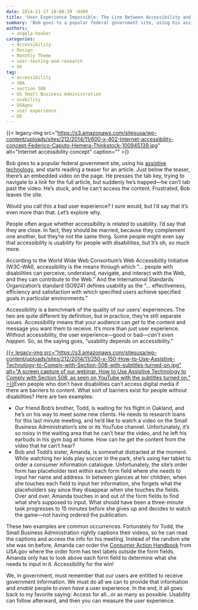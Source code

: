 ```yaml
---
date: 2014-11-17 10:00:39 -0400
title: 'User Experience Impossible: The Line Between Accessibility and Usability'
summary: 'Bob goes to a popular federal government site, using his assistive technology, and starts reading a teaser for an article. Just below the teaser, there&#8217;s an embedded video on the page. He presses the tab key, trying to navigate to a link for the full article, but suddenly he&#8217;s trapped&mdash;he can&#8217;t tab past the video.'
authors:
  - angela-hooker
categories:
  - Accessibility
  - Design
  - Monthly Theme
  - user-testing-and-research
  - UX
tag:
  - accessibility
  - SBA
  - section 508
  - US Small Business Administration
  - usability
  - USAgov
  - user experience
  - UX
---
```


{{< legacy-img src="https://s3.amazonaws.com/sitesusa/wp-content/uploads/sites/212/2014/11/600-x-402-Internet-accessibility-concept-Federico-Caputo-Hemera-Thinkstock-100945139.jpg" alt="Internet accessibility concept" caption="" >}} 

Bob goes to a popular federal government site, using his [assistive technology](https://www.disability.gov/resource/disability-govs-guide-assistive-technology/), and starts reading a teaser for an article. Just below the teaser, there&#8217;s an embedded video on the page. He presses the tab key, trying to navigate to a link for the full article, but suddenly he&#8217;s trapped—he can&#8217;t tab past the video. He&#8217;s stuck, and he can&#8217;t access the content. Frustrated, Bob leaves the site.

Would you call this a bad user experience? I sure would, but I&#8217;d say that it&#8217;s even more than that. Let&#8217;s explore why.

People often argue whether accessibility is related to usability. I&#8217;d say that they are close. In fact, they should be married, because they complement one another, but they&#8217;re not the same thing. Some people might even say that accessibility is usability for people with disabilities, but it&#8217;s oh, so much more.

According to the World Wide Web Consortium&#8217;s Web Accessibility Initiative (W3C-WAI), accessibility is the means through which &#8220;&#8230; people with disabilities can perceive, understand, navigate, and interact with the Web, and they can contribute to the Web.&#8221; And the International Standards Organization&#8217;s standard ISO9241 defines usability as the &#8220;… effectiveness, efficiency and satisfaction with which specified users achieve specified goals in particular environments.&#8221;

Accessibility is a benchmark of the quality of our users&#8217; experiences. The two are quite different by definition, but in practice, they&#8217;re still separate issues. Accessibility means that your audience can _get to_ the content and message you want them to receive. It&#8217;s more than just user experience. Without accessibility, the user experience—good or bad—_can&#8217;t even happen_. So, as the saying goes, &#8220;usability depends on accessibility.&#8221;

[{{< legacy-img src="https://s3.amazonaws.com/sitesusa/wp-content/uploads/sites/212/2014/11/250-x-150-How-to-Use-Assistive-Technology-to-Comply-with-Section-508-with-subtitles-turned-on.jpg" alt="A screen capture of our webinar, How to Use Assistive Technology to Comply with Section 508, as seen on YouTube with the subtitles turned on." >}}](http://www.youtube.com/watch?v=4XJcswWmmAw)Even people who don&#8217;t have disabilities can&#8217;t access digital media if there are barriers to content. What sort of barriers exist for people without disabilities? Here are two examples:

  * Our friend Bob&#8217;s brother, Todd, is waiting for his flight in Oakland, and he&#8217;s on his way to meet some new clients. He needs to research loans for this last minute meeting, and he&#8217;d like to watch a video on the Small Business Administration&#8217;s site or its YouTube channel. Unfortunately, it&#8217;s so noisy in the waiting area that he can&#8217;t hear the video, and he left his earbuds in his gym bag at home. How can he get the content from the video that he can&#8217;t hear?
  * Bob and Todd&#8217;s sister, Amanda, is somewhat distracted at the moment. While watching her kids play soccer in the park, she&#8217;s using her tablet to order a consumer information catalogue. Unfortunately, the site&#8217;s order form has placeholder text within each form field where she needs to input her name and address. In between glances at her children, when she touches each field to input her information, she forgets what the placeholders say since they disappear when she touches the fields. Over and over, Amanda touches in and out of the form fields to find what she&#8217;s supposed to input. What should have been a three-minute task progresses to 15 minutes before she gives up and decides to watch the game—not having ordered the publication.

These two examples are common occurrences. Fortunately for Todd, the Small Business Administration rightly captions their videos, so he can read the captions and access the info for his meeting. Instead of the random site she was on before, Amanda can order the [Consumer Action Handbook](http://www.usa.gov/consumer-action-handbook/order-form.shtml) from USA.gov where the order form has text labels outside the form fields. Amanda only has to look above each form field to determine what she needs to input in it. Accessibility for the win!

We, in government, must remember that our users are entitled to receive government information. We must do all we can to provide that information and _enable_ people _to even have_ a user experience. In the end, it all goes back to my favorite saying: Access for all&#8230;or as many as possible. Usability can follow afterward, and then you can measure the user experience.